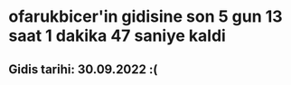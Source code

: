 # ofarukbicer'in gidisine son 5 gun 13 saat 1 dakika 47 saniye kaldi

## Gidis tarihi: 30.09.2022 :(